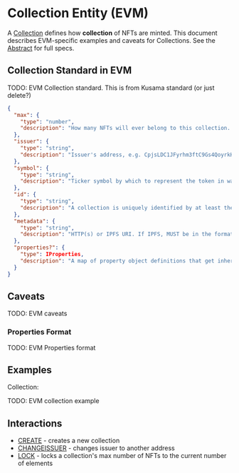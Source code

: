 # Collection Entity (EVM)

A [Collection](../../abstract/entities/collection.md) defines how **collection** of NFTs are minted.  This document describes EVM-specific examples and caveats for Collections.  See the [Abstract](../../abstract/entities/collection.md) for full specs.

## Collection Standard in EVM

TODO: EVM Collection standard.  This is from Kusama standard (or just delete?)
```json
{
  "max": {
    "type": "number",
    "description": "How many NFTs will ever belong to this collection. 0 for infinite."
  },
  "issuer": {
    "type": "string",
    "description": "Issuer's address, e.g. CpjsLDC1JFyrhm3ftC9Gs4QoyrkHKhZKtK7YqGTRFtTafgp. Can be address different from minter to assign ownership to other entity on creation."
  },
  "symbol": {
    "type": "string",
    "description": "Ticker symbol by which to represent the token in wallets and UIs, e.g. ZOMB"
  },
  "id": {
    "type": "string",
    "description": "A collection is uniquely identified by at least the first four and last four bytes of the original issuer's pubkey, combined with the symbol through a dash `-`. This prevents anyone but the issuer from reusing the symbol, and prevents trading of fake NFTs with the same symbol. Example ID: 0aff6865bed3a66b-ZOMB."
  },
  "metadata": {
    "type": "string",
    "description": "HTTP(s) or IPFS URI. If IPFS, MUST be in the format of ipfs://ipfs/HASH"
  },
  "properties?": {
    "type": IProperties,
    "description": "A map of property object definitions that get inherited by every NFT in this collection"
  }
}
```

## Caveats

TODO: EVM caveats


### Properties Format

TODO: EVM Properties format

## Examples

Collection:

TODO: EVM collection example

## Interactions

- [CREATE](../interactions/create.md) - creates a new collection
- [CHANGEISSUER](../interactions/changeissuer.md) - changes issuer to another address
- [LOCK](../interactions/lock.md) - locks a collection's max number of NFTs to the current number of
  elements
